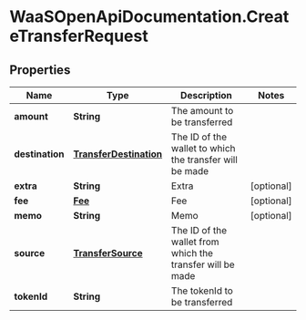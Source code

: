 # WaaSOpenApiDocumentation.CreateTransferRequest

## Properties

Name | Type | Description | Notes
------------ | ------------- | ------------- | -------------
**amount** | **String** | The amount to be transferred | 
**destination** | [**TransferDestination**](TransferDestination.md) | The ID of the wallet to which the transfer will be made | 
**extra** | **String** | Extra | [optional] 
**fee** | [**Fee**](Fee.md) | Fee | [optional] 
**memo** | **String** | Memo | [optional] 
**source** | [**TransferSource**](TransferSource.md) | The ID of the wallet from which the transfer will be made | 
**tokenId** | **String** | The tokenId to be transferred | 


